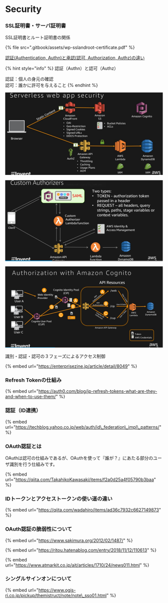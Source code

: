 # Security

### SSL証明書・サーバ証明書

SSL証明書とルート証明書の関係

{% file src=".gitbook/assets/wp-sslandroot-certificate.pdf" %}



[認証\(Authentication, Authn\)と承認\(認可, Authorization, Authz\)の違い](http://d.hatena.ne.jp/end0tknr/20110104/1294112345)

{% hint style="info" %}
認証（Authn）と認可（Authz）

認証：個人の身元の確認  
認可：誰かに許可を与えること
{% endhint %}



![Authz&#xFF08;&#x8A8D;&#x53EF;&#xFF09;&#x3068;AWS Lambda&#x306E;&#x7D44;&#x307F;&#x5408;&#x308F;&#x305B;](.gitbook/assets/image%20%284%29.png)

![OpenID&#x3068;AWS Lambda&#x306E;&#x7D44;&#x307F;&#x5408;&#x308F;&#x305B;](.gitbook/assets/image%20%281%29.png)

![Amazon Cognito&#x306B;&#x3088;&#x308B;Authz&#x306E;&#x4ED5;&#x7D44;&#x307F;](.gitbook/assets/image%20%283%29.png)



識別・認証・認可の３フェーズによるアクセス制御

{% embed url="https://enterprisezine.jp/article/detail/8049" %}



### Refresh Tokenの仕組み

{% embed url="https://auth0.com/blog/jp-refresh-tokens-what-are-they-and-when-to-use-them/" %}



### 認証（ID連携）

{% embed url="https://techblog.yahoo.co.jp/web/auth/id\_federation\_impl\_patterns/" %}



### OAuth認証とは

OAuthは認可の仕組みであるが、OAuthを使って『誰が？』にあたる部分のユーザ識別を行う仕組みです。

{% embed url="https://qiita.com/TakahikoKawasaki/items/f2a0d25a4f05790b3baa" %}



### IDトークンとアクセストークンの使い道の違い

{% embed url="https://qiita.com/wadahiro/items/ad36c7932c6627149873" %}



### OAuth認証の脆弱性について

{% embed url="https://www.sakimura.org/2012/02/1487/" %}

{% embed url="https://ritou.hatenablog.com/entry/2018/11/12/110613" %}

{% embed url="https://www.atmarkit.co.jp/ait/articles/1710/24/news011.html" %}



### シングルサインオンについて

{% embed url="https://www.ogis-ri.co.jp/pickup/themistruct/note/note\_sso01.html" %}



